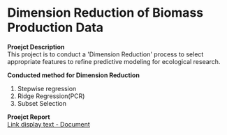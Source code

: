 # Dimension Reduction of Biomass Production Data

**Proejct Description** <br>
This project is to conduct a 'Dimension Reduction' process to select appropriate features to refine predictive modeling for ecological research.

**Conducted method for Dimension Reduction** 
1. Stepwise regression <br>
2. Ridge Regression(PCR) <br>
3. Subset Selection 

**Proejct Report** <br>
[Link display text - Document](https://github.com/jennakwak/DS-Project/blob/main/MATH564_Proejct_Report_Kwak.pdf)
